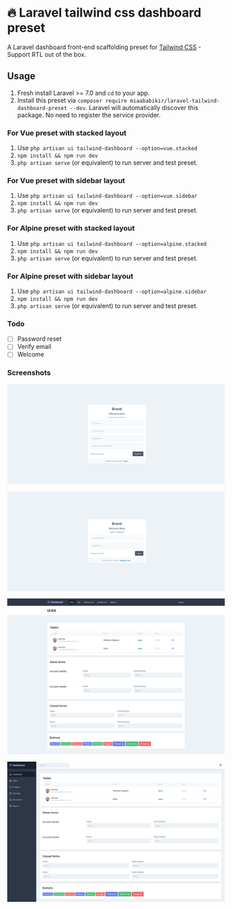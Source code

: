# :fire: Laravel tailwind css dashboard preset
A Laravel dashboard front-end scaffolding preset for [Tailwind CSS](https://tailwindcss.com) - Support RTL out of the box.

## Usage

1. Fresh install Laravel >= 7.0 and `cd` to your app.
2. Install this preset via `composer require miaababikir/laravel-tailwind-dashboard-preset --dev`. Laravel will automatically discover this package. No need to register the service provider.

### For Vue preset with stacked layout

1. Use `php artisan ui tailwind-dashboard --option=vue.stacked`
2. `npm install && npm run dev`
3. `php artisan serve` (or equivalent) to run server and test preset.

### For Vue preset with sidebar layout

1. Use `php artisan ui tailwind-dashboard --option=vue.sidebar`
2. `npm install && npm run dev`
3. `php artisan serve` (or equivalent) to run server and test preset.

### For Alpine preset with stacked layout

1. Use `php artisan ui tailwind-dashboard --option=alpine.stacked`
2. `npm install && npm run dev`
3. `php artisan serve` (or equivalent) to run server and test preset.

### For Alpine preset with sidebar layout

1. Use `php artisan ui tailwind-dashboard --option=alpine.sidebar`
2. `npm install && npm run dev`
3. `php artisan serve` (or equivalent) to run server and test preset.

### Todo
- [ ] Password reset
- [ ] Verify email
- [ ] Welcome

### Screenshots

![Register](/screenshots/register.png)

![Login](/screenshots/login.png)

![Stacked Dashboard](/screenshots/preset_stacked.png)

![Sidebar Dashboard](/screenshots/preset_sidebar.png)
